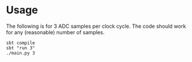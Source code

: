 # Usage

The following is for 3 ADC samples per clock cycle.
The code should work for any (reasonable) number of samples.

```
sbt compile
sbt "run 3"
./main.py 3
```
